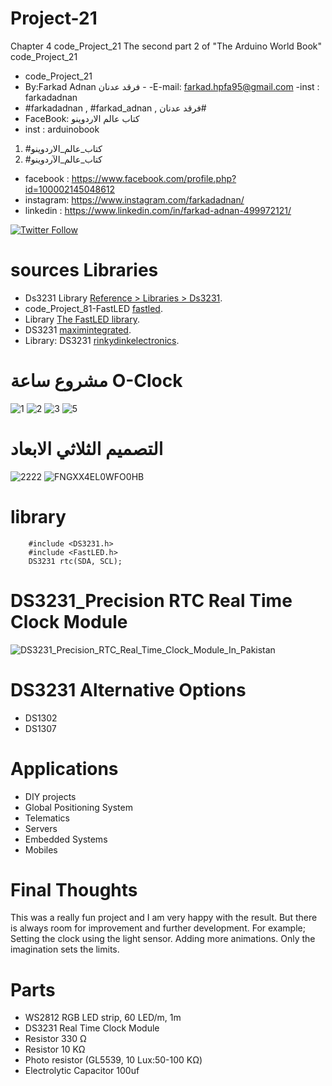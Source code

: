 # Project-21
Chapter 4 code_Project_21 The second part 2 of "The Arduino World Book" code_Project_21
- code_Project_21
-  By:Farkad Adnan فرقد عدنان - 
 -E-mail: farkad.hpfa95@gmail.com 
-inst : farkadadnan 
- #farkadadnan , #farkad_adnan , فرقد عدنان# 
- FaceBook: كتاب عالم الاردوينو 
- inst : arduinobook
1. #كتاب_عالم_الاردوينو
2. #كتاب_عالم_الآردوينو

* facebook : https://www.facebook.com/profile.php?id=100002145048612
* instagram:  https://www.instagram.com/farkadadnan/
* linkedin : https://www.linkedin.com/in/farkad-adnan-499972121/

 <p>
 <a href='https://mobile.twitter.com/farkadadnan'>
        <img alt="Twitter Follow" src="https://img.shields.io/twitter/follow/farkadadnan?label=%40farkadadnan&style=social" alt='Twitter' align="center"/>
    </a>
</p>


# sources Libraries
- Ds3231 Library [Reference > Libraries > Ds3231](https://www.arduino.cc/reference/en/libraries/ds3231/).
- code_Project_81-FastLED [fastled](https://github.com/FarkadAdnan/code_Project_81-FastLED).
-  Library [The FastLED library](https://github.com/FastLED/FastLED).
-  DS3231 [maximintegrated](https://www.maximintegrated.com/en/products/analog/real-time-clocks/DS3231.html).
-  Library: DS3231 [rinkydinkelectronics](http://www.rinkydinkelectronics.com/library.php?id=73).

# مشروع ساعة O-Clock 
![1](https://user-images.githubusercontent.com/35774039/162553359-b69cb760-1ed0-48f8-839c-7705a75874f5.JPG)
![2](https://user-images.githubusercontent.com/35774039/162553364-1e0d72f8-d731-49f2-8d34-3e9972768386.JPG)
![3](https://user-images.githubusercontent.com/35774039/162553366-ad3b681c-6793-4710-9366-0ad672c9b045.JPG)
![5](https://user-images.githubusercontent.com/35774039/162553372-cb614b02-e29b-4ffd-9ae8-e6047f791305.JPG)

# التصميم الثلاثي الابعاد
![2222](https://user-images.githubusercontent.com/35774039/162553786-7ecaa484-5bc1-4d19-af4a-4fbadc2ea3d4.JPG)
![FNGXX4EL0WFO0HB](https://user-images.githubusercontent.com/35774039/162553794-47b9d695-0ebd-49fa-b544-0a94ca58e19d.jpg)




# library 
```
    #include <DS3231.h> 
    #include <FastLED.h>
    DS3231 rtc(SDA, SCL);
```


 # DS3231_Precision RTC Real Time Clock Module
  ![DS3231_Precision_RTC_Real_Time_Clock_Module_In_Pakistan](https://user-images.githubusercontent.com/35774039/162553488-167baf1a-f45f-4e4f-9dcb-f09e7c6e57a4.jpg)

# DS3231 Alternative Options
- DS1302
- DS1307
# Applications
- DIY projects
- Global Positioning System
- Telematics
- Servers
- Embedded Systems
- Mobiles

# Final Thoughts
This was a really fun project and I am very happy with the result. But there is always room for improvement and further development. For example; Setting the clock using the light sensor. Adding more animations. Only the imagination sets the limits.

# Parts
- WS2812 RGB LED strip, 60 LED/m, 1m
- DS3231 Real Time Clock Module
- Resistor 330 Ω
- Resistor 10 KΩ
- Photo resistor (GL5539, 10 Lux:50-100 KΩ)
- Electrolytic Capacitor 100uf
